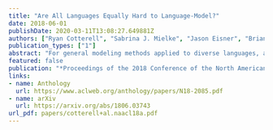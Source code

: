 ```yaml
---
title: "Are All Languages Equally Hard to Language-Model?"
date: 2018-06-01
publishDate: 2020-03-11T13:08:27.649881Z
authors: ["Ryan Cotterell", "Sabrina J. Mielke", "Jason Eisner", "Brian Roark"]
publication_types: ["1"]
abstract: "For general modeling methods applied to diverse languages, a natural question is: how well should we expect our models to work on languages with differing typological profiles? In this work, we develop an evaluation framework for fair cross-linguistic comparison of language models, using translated text so that all models are asked to predict approximately the same information. We then conduct a study on 21 languages, demonstrating that in some languages, the textual expression of the information is harder to predict with both n-gram and LSTM language models. We show complex inflectional morphology to be a cause of performance differences among languages."
featured: false
publication: "*Proceedings of the 2018 Conference of the North American Chapter of the Association for Computational Linguistics: Human Language Technologies*"
links:
- name: Anthology
  url: https://www.aclweb.org/anthology/papers/N18-2085.pdf
- name: arXiv
  url: https://arxiv.org/abs/1806.03743
url_pdf: papers/cotterell+al.naacl18a.pdf
---
```


